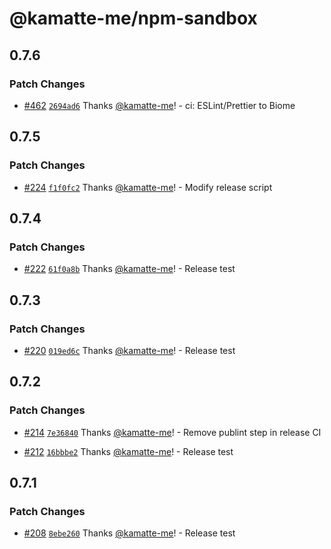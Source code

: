 # @kamatte-me/npm-sandbox

## 0.7.6

### Patch Changes

- [#462](https://github.com/kamatte-me/npm-sandbox/pull/462) [`2694ad6`](https://github.com/kamatte-me/npm-sandbox/commit/2694ad661289e0ca5238646c00ee51245a5423dd) Thanks [@kamatte-me](https://github.com/kamatte-me)! - ci: ESLint/Prettier to Biome

## 0.7.5

### Patch Changes

- [#224](https://github.com/kamatte-me/npm-sandbox/pull/224) [`f1f0fc2`](https://github.com/kamatte-me/npm-sandbox/commit/f1f0fc28531bcf35c492f9583345632400fee7d6) Thanks [@kamatte-me](https://github.com/kamatte-me)! - Modify release script

## 0.7.4

### Patch Changes

- [#222](https://github.com/kamatte-me/npm-sandbox/pull/222) [`61f0a8b`](https://github.com/kamatte-me/npm-sandbox/commit/61f0a8ba322e2dfba799883b435754bec5f1253a) Thanks [@kamatte-me](https://github.com/kamatte-me)! - Release test

## 0.7.3

### Patch Changes

- [#220](https://github.com/kamatte-me/npm-sandbox/pull/220) [`019ed6c`](https://github.com/kamatte-me/npm-sandbox/commit/019ed6cb70d34ed89dcfa14a8fb21cb56880c27a) Thanks [@kamatte-me](https://github.com/kamatte-me)! - Release test

## 0.7.2

### Patch Changes

- [#214](https://github.com/kamatte-me/npm-sandbox/pull/214) [`7e36840`](https://github.com/kamatte-me/npm-sandbox/commit/7e36840447ec46c8d90749cb4095c62d60546f51) Thanks [@kamatte-me](https://github.com/kamatte-me)! - Remove publint step in release CI

- [#212](https://github.com/kamatte-me/npm-sandbox/pull/212) [`16bbbe2`](https://github.com/kamatte-me/npm-sandbox/commit/16bbbe2ce423758e598b57175caf013f09b51007) Thanks [@kamatte-me](https://github.com/kamatte-me)! - Release test

## 0.7.1

### Patch Changes

- [#208](https://github.com/kamatte-me/npm-sandbox/pull/208) [`8ebe260`](https://github.com/kamatte-me/npm-sandbox/commit/8ebe26099b6c2b3ed9f41f38380717e2494b1363) Thanks [@kamatte-me](https://github.com/kamatte-me)! - Release test
